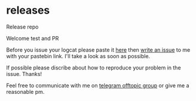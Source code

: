 # releases
Release repo

Welcome test and PR

Before you issue your logcat please paste it [here](https://pastebin.com/) then [write an issue](https://github.com/aospa-picasso/releases/issues/new) to me with your pastebin link. I'll take a look as soon as possible. 

If possible please discribe about how to reproduce your problem in the issue. Thanks!

Feel free to communicate with me on [telegram offtopic group](https://t.me/credits_offtopic) or give me a reasonable pm.

